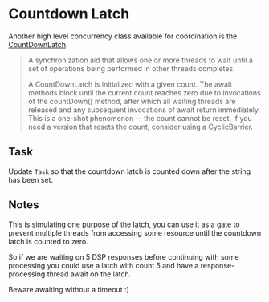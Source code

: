 # Countdown Latch

Another high level concurrency class available for coordination is the <a href="psi_element://java.util.concurrent.CountDownLatch">CountDownLatch</a>.

> A synchronization aid that allows one or more threads to wait until a set of operations being performed in other threads completes.
>
> A CountDownLatch is initialized with a given count. The await methods block until the current count reaches zero due to invocations of the countDown() method, after which all waiting threads are released and any subsequent invocations of await return immediately. This is a one-shot phenomenon -- the count cannot be reset. If you need a version that resets the count, consider using a CyclicBarrier.

## Task

Update `Task` so that the countdown latch is counted down after the string has been set.

## Notes

This is simulating one purpose of the latch, you can use it as a gate to prevent multiple threads from accessing some resource until the countdown latch is counted to zero. 

So if we are waiting on 5 DSP responses before continuing with some processing you could use a latch with count 5 and have a response-processing thread await on the latch.

Beware awaiting without a timeout :)